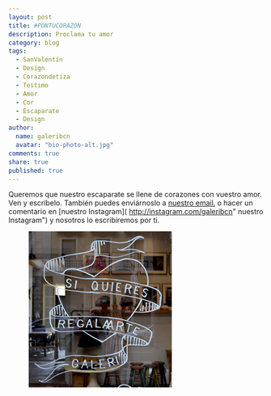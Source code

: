 ```yaml
---
layout: post
title: #PONTUCORAZON
description: Proclama tu amor
category: blog
tags: 
  - SanValentín
  - Design
  - Corazondetiza
  - Testimo
  - Amor
  - Cor
  - Escaparate
  - Design
author: 
  name: galeribcn
  avatar: "bio-photo-alt.jpg"
comments: true
share: true
published: true
---
```


Queremos que nuestro escaparate se llene de corazones con  vuestro amor. Ven y escríbelo. También puedes enviárnoslo a  [nuestro email.](mailto:info@galeribcn.com) o hacer un comentario en [nuestro Instagram]( http://instagram.com/galeribcn" nuestro Instagram") y nosotros lo escribiremos por ti.
<figure>
	<a href="/images/COR - copia.jpg"><img src="/images/COR - copia.jpg" alt="San Valentin en galeribcn"></a>
</figure>
